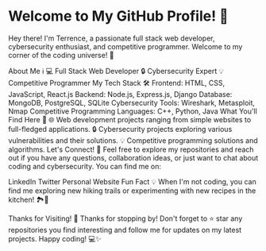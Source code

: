 <h1>Welcome to My GitHub Profile! 👋</h1>
Hey there! I'm Terrence, a passionate full stack web developer, cybersecurity enthusiast, and competitive programmer. Welcome to my corner of the coding universe! 🚀

About Me ℹ️
💻 Full Stack Web Developer
🔒 Cybersecurity Expert
💡 Competitive Programmer
My Tech Stack 🛠️
Frontend: HTML, CSS, JavaScript, React.js
Backend: Node.js, Express.js, Django
Database: MongoDB, PostgreSQL, SQLite
Cybersecurity Tools: Wireshark, Metasploit, Nmap
Competitive Programming Languages: C++, Python, Java
What You'll Find Here 📁
🌐 Web development projects ranging from simple websites to full-fledged applications.
🔒 Cybersecurity projects exploring various vulnerabilities and their solutions.
💡 Competitive programming solutions and algorithms.
Let's Connect! 🌟
Feel free to explore my repositories and reach out if you have any questions, collaboration ideas, or just want to chat about coding and cybersecurity. You can find me on:

LinkedIn
Twitter
Personal Website
Fun Fact 💡
When I'm not coding, you can find me exploring new hiking trails or experimenting with new recipes in the kitchen! 🏞️🍳

Thanks for Visiting! 🙌
Thanks for stopping by! Don't forget to ⭐️ star any repositories you find interesting and follow me for updates on my latest projects. Happy coding! 💻✨
